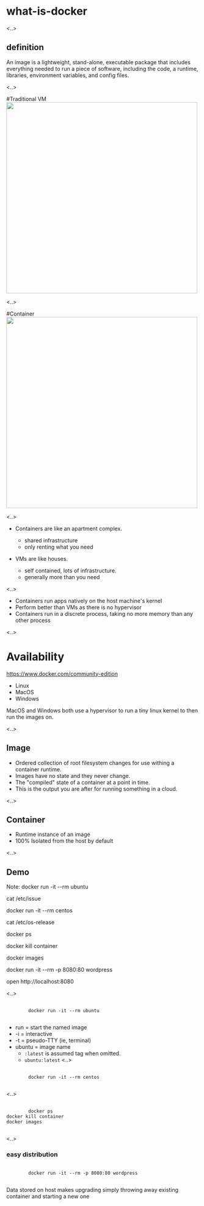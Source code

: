# what-is-docker

<..>

## definition

<p>
An image is a lightweight, stand-alone, executable package that includes everything needed to run a piece of software, including the code, a runtime, libraries, environment variables, and config files.</p>

<..>

#Traditional VM
<img src="/images/vm@2x.png" height="500" />

<..>

#Container
<img src="/images/container@2x.png" height="500" />

<..>

- Containers are like an apartment complex.
    - shared infrastructure
    - only renting what you need

- VMs are like houses.
    - self contained, lots of infrastructure.
    - generally more than you need

<..>

- Containers run apps natively on the host machine's kernel
- Perform better than VMs as there is no hypervisor
- Containers run in a discrete process, taking no more memory than any other process

<..>

# Availability

https://www.docker.com/community-edition

- Linux
- MacOS
- Windows

MacOS and Windows both use a hypervisor to run a tiny linux kernel to then run the images on.

<..>

## Image

- Ordered collection of root filesystem changes for use withing a container runtime.
- Images have no state and they never change.
- The "compiled" state of a container at a point in time.
- This is the output you are after for running something in a cloud.

<..>

## Container

- Runtime instance of an image
- 100% Isolated from the host by default

<..>

## Demo

Note:
docker run -it --rm ubuntu

cat /etc/issue

docker run -it --rm centos

cat /etc/os-release

docker ps

docker kill container

docker images

docker run -it --rm -p 8080:80 wordpress

open http://localhost:8080

<..>
<pre>
    <code data-trim data-noescape class="bash">
        docker run -it --rm ubuntu
    </code>
</pre>

- run = start the named image
- -i = interactive
- -t = pseudo-TTY (ie, terminal)
- ubuntu = image name
    - `:latest` is assumed tag when omitted. 
    - `ubuntu:latest`
<..>

<pre>
    <code data-trim data-noescape class="bash">
        docker run -it --rm centos
    </code>
</pre>

<..>

<pre>
    <code data-trim data-noescape class="bash">
        docker ps
docker kill container
docker images
    </code>
</pre>
<..>

### easy distribution
<pre>
    <code data-trim data-noescape class="bash">
        docker run -it --rm -p 8080:80 wordpress
    </code>
</pre>

Data stored on host makes upgrading simply throwing away existing container and starting a new one
